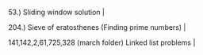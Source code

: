 53.) Sliding window solution |

204.) Sieve of eratosthenes (Finding prime numbers) |

141,142,2,61,725,328 (march folder) Linked list problems |
